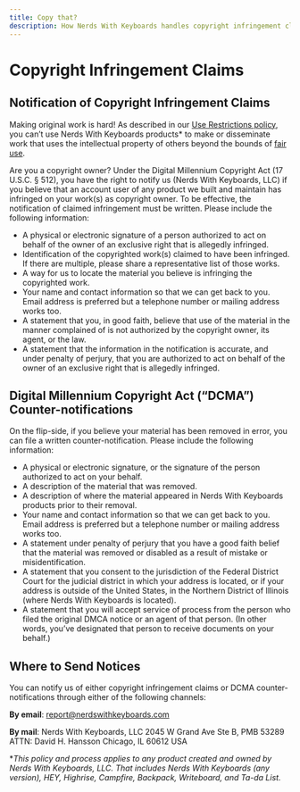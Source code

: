 ```yaml
---
title: Copy that?
description: How Nerds With Keyboards handles copyright infringement claims.
---
```


# Copyright Infringement Claims

## Notification of Copyright Infringement Claims

Making original work is hard! As described in our [Use Restrictions policy](../abuse/index.md), you can’t use Nerds With Keyboards products* to make or disseminate work that uses the intellectual property of others beyond the bounds of [fair use](https://www.copyright.gov/fair-use/more-info.html).

Are you a copyright owner? Under the Digital Millennium Copyright Act (17 U.S.C. § 512), you have the right to notify us (Nerds With Keyboards, LLC) if you believe that an account user of any product we built and maintain has infringed on your work(s) as copyright owner. To be effective, the notification of claimed infringement must be written. Please include the following information:

- A physical or electronic signature of a person authorized to act on behalf of the owner of an exclusive right that is allegedly infringed.
- Identification of the copyrighted work(s) claimed to have been infringed. If there are multiple, please share a representative list of those works.
- A way for us to locate the material you believe is infringing the copyrighted work.
- Your name and contact information so that we can get back to you. Email address is preferred but a telephone number or mailing address works too.
- A statement that you, in good faith, believe that use of the material in the manner complained of is not authorized by the copyright owner, its agent, or the law.
- A statement that the information in the notification is accurate, and under penalty of perjury, that you are authorized to act on behalf of the owner of an exclusive right that is allegedly infringed.

## Digital Millennium Copyright Act (“DCMA”) Counter-notifications

On the flip-side, if you believe your material has been removed in error, you can file a written counter-notification. Please include the following information:

- A physical or electronic signature, or the signature of the person authorized to act on your behalf.
- A description of the material that was removed.
- A description of where the material appeared in Nerds With Keyboards products prior to their removal.
- Your name and contact information so that we can get back to you. Email address is preferred but a telephone number or mailing address works too.
- A statement under penalty of perjury that you have a good faith belief that the material was removed or disabled as a result of mistake or misidentification.
- A statement that you consent to the jurisdiction of the Federal District Court for the judicial district in which your address is located, or if your address is outside of the United States, in the Northern District of Illinois (where Nerds With Keyboards is located).
- A statement that you will accept service of process from the person who filed the original DMCA notice or an agent of that person. (In other words, you’ve designated that person to receive documents on your behalf.)

## Where to Send Notices

You can notify us of either copyright infringement claims or DCMA counter-notifications through either of the following channels:

**By email**: [report@nerdswithkeyboards.com](mailto:report@nerdswithkeyboards.com)

**By mail**: Nerds With Keyboards, LLC
2045 W Grand Ave Ste B, PMB 53289
ATTN: David H. Hansson
Chicago, IL 60612 USA

**This policy and process applies to any product created and owned by Nerds With Keyboards, LLC. That includes Nerds With Keyboards (any version), HEY, Highrise, Campfire, Backpack, Writeboard, and Ta-da List.*
